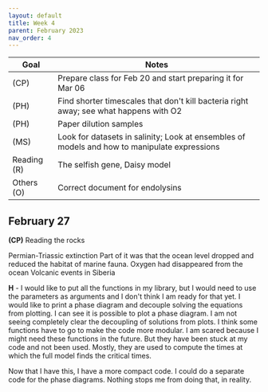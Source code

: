 ```yaml
---
layout: default
title: Week 4
parent: February 2023
nav_order: 4
---
```


| Goal | Notes |
| ----------- | ----------- |
|(CP)|Prepare class for Feb 20 and start preparing it for Mar 06|
|(PH)| Find shorter timescales that don't kill bacteria right away; see what happens with O2|
|(PH)| Paper dilution samples|
|(MS)| Look for datasets in salinity; Look at ensembles of models and how to manipulate expressions |
|Reading (R)| The selfish gene, Daisy model|
|Others (O)| Correct document for endolysins|


## February 27

**(CP)** Reading the rocks

Permian-Triassic extinction
Part of it was that the ocean level dropped and reduced the habitat of marine fauna. Oxygen had disappeared from the ocean
Volcanic events in Siberia

**H** - I would like to put all the functions in my library, but I would need to use the parameters as arguments and I don't think I am ready for that yet.
I would like to print a phase diagram and decouple solving the equations from plotting. I can see it is possible to plot a phase diagram. I am not seeing completely clear the decoupling of solutions from plots.
I think some functions have to go to make the code more modular. I am scared because I might need these functions in the future. But they have been stuck at my code and not been used. Mostly, they are used to compute the times at which the full model finds the critical times.

Now that I have this, I have a more compact code. I could do a separate code for the phase diagrams. Nothing stops me from doing that, in reality.